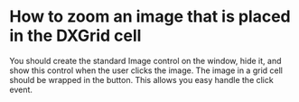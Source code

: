 # How to zoom an image that is placed in the DXGrid cell


<p>You should create the standard Image control on the window, hide it, and show this control when the user clicks the image. The image in a grid cell should be wrapped in the button. This allows you easy handle the click event.</p>

<br/>


